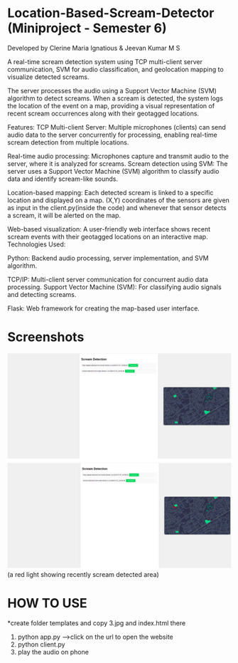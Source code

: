 # Location-Based-Scream-Detector (Miniproject - Semester 6)

Developed by  Clerine Maria Ignatious & Jeevan Kumar M S

A real-time scream detection system using TCP multi-client server communication, SVM for audio classification, and geolocation mapping to visualize detected screams.

The server processes the audio using a Support Vector Machine (SVM) algorithm to detect screams. When a scream is detected, the system logs the location of the event on a map, providing a visual representation of recent scream occurrences along with their geotagged locations.

Features:
TCP Multi-client Server: Multiple microphones (clients) can send audio data to the server concurrently for processing, enabling real-time scream detection from multiple locations.

Real-time audio processing: Microphones capture and transmit audio to the server, where it is analyzed for screams.
Scream detection using SVM: The server uses a Support Vector Machine (SVM) algorithm to classify audio data and identify scream-like sounds.

Location-based mapping: Each detected scream is linked to a specific location and displayed on a map.
(X,Y) coordinates of the sensors are given as input in the client.py(inside the code) and whenever that sensor detects a scream, it will be alerted on the map.

Web-based visualization: A user-friendly web interface shows recent scream events with their geotagged locations on an interactive map.
Technologies Used:

Python: Backend audio processing, server implementation, and SVM algorithm.

TCP/IP: Multi-client server communication for concurrent audio data processing.
Support Vector Machine (SVM): For classifying audio signals and detecting screams.

Flask: Web framework for creating the map-based user interface.



# Screenshots
<img src="https://github.com/lroe/Location-Based-Scream-Detector/blob/main/s1.png">

<img src="https://github.com/lroe/Location-Based-Scream-Detector/blob/main/s2.png">
(a red light showing recently scream detected area)

# HOW TO USE
*create folder templates and copy 3.jpg and index.html there
1) python app.py -->click on the url to open the website
2) python client.py
3) play the audio on phone
